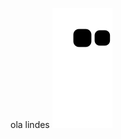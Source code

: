 ola lindes
![Snake animation](https://github.com/AnnyelCordeiro/AnnyelCordeiro/raw/output/github-contribution-grid-snake.svg)